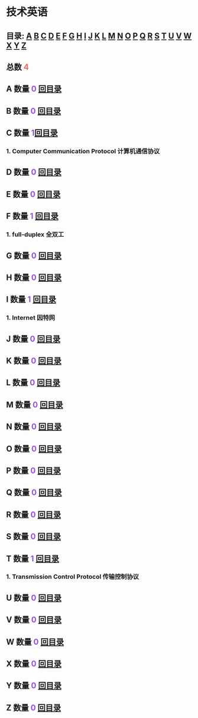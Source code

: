 # 技术英语
## <a id="list"></a>目录:  [A](#A) [B](#B) [C](#C) [D](#D) [E](#E) [F](#F) [G](#G) [H](#H) [I](#I) [J](#J) [K](#K) [L](#L) [M](#M) [N](#N) [O](#O) [P](#P) [Q](#Q) [R](#R) [S](#S) [T](#T) [U](#U) [V](#V) [W](#W) [X](#X) [Y](#Y) [Z](#Z) 
## 总数 <span style="color:#EB6A67 "><b>4</b></span>
## <a id="A"></a> A 数量 <span style="color:#9753E5 "><b>0</b></span> [回目录](#list)
###
## <a id="B"></a> B 数量 <span style="color:#9753E5 "><b>0</b></span> [回目录](#list)
###
## <a id="C"></a> C 数量 <span style="color:#9753E5 "><b>1</b></span>[回目录](#list)
###
### 1. Computer Communication Protocol 计算机通信协议
## <a id="D"></a> D 数量 <span style="color:#9753E5 "><b>0</b></span> [回目录](#list)
### 
## <a id="E"></a> E 数量 <span style="color:#9753E5 "><b>0</b></span> [回目录](#list)
###
## <a id="F"></a> F 数量 <span style="color:#9753E5 "><b>1</b></span> [回目录](#list)
### 1. full-duplex 全双工
## <a id="G"></a> G 数量 <span style="color:#9753E5 "><b>0</b></span> [回目录](#list)
### 
## <a id="H"></a> H 数量 <span style="color:#9753E5 "><b>0</b></span> [回目录](#list)
###
## <a id="I"></a> I 数量 <span style="color:#9753E5 "><b>1</b></span> [回目录](#list)
### 1. Internet 因特网
## <a id="J"></a> J 数量 <span style="color:#9753E5 "><b>0</b></span> [回目录](#list)
### 
## <a id="K"></a> K 数量 <span style="color:#9753E5 "><b>0</b></span> [回目录](#list)
###
## <a id="L"></a> L 数量 <span style="color:#9753E5 "><b>0</b></span> [回目录](#list)
### 
## <a id="M"></a> M 数量 <span style="color:#9753E5 "><b>0</b></span> [回目录](#list)
###
## <a id="N"></a> N 数量 <span style="color:#9753E5 "><b>0</b></span> [回目录](#list)
### 
## <a id="O"></a> O 数量 <span style="color:#9753E5 "><b>0</b></span> [回目录](#list)
###
## <a id="P"></a> P 数量 <span style="color:#9753E5 "><b>0</b></span> [回目录](#list)
### 
## <a id="Q"></a> Q 数量 <span style="color:#9753E5 "><b>0</b></span> [回目录](#list)
###
## <a id="R"></a> R 数量 <span style="color:#9753E5 "><b>0</b></span> [回目录](#list)
### 
## <a id="S"></a> S 数量 <span style="color:#9753E5 "><b>0</b></span> [回目录](#list)
###
## <a id="T"></a> T 数量 <span style="color:#9753E5 "><b>1</b></span> [回目录](#list)
### 1. Transmission Control Protocol 传输控制协议
## <a id="U"></a> U 数量 <span style="color:#9753E5 "><b>0</b></span> [回目录](#list)
### 
## <a id="V"></a> V 数量 <span style="color:#9753E5 "><b>0</b></span> [回目录](#list)
###
## <a id="W"></a> W 数量 <span style="color:#9753E5 "><b>0</b></span> [回目录](#list)
### 
## <a id="X"></a> X 数量 <span style="color:#9753E5 "><b>0</b></span> [回目录](#list)
###
## <a id="Y"></a> Y 数量 <span style="color:#9753E5 "><b>0</b></span> [回目录](#list)
### 
## <a id="Z"></a> Z 数量 <span style="color:#9753E5 "><b>0</b></span> [回目录](#list)
###